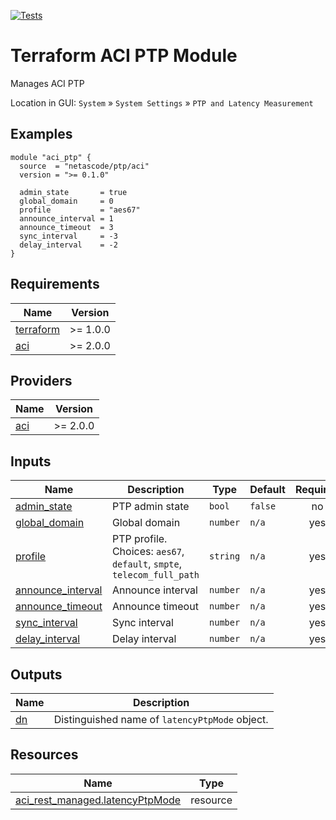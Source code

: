 <!-- BEGIN_TF_DOCS -->
[![Tests](https://github.com/netascode/terraform-aci-ptp/actions/workflows/test.yml/badge.svg)](https://github.com/netascode/terraform-aci-ptp/actions/workflows/test.yml)

# Terraform ACI PTP Module

Manages ACI PTP

Location in GUI:
`System` » `System Settings` » `PTP and Latency Measurement`

## Examples

```hcl
module "aci_ptp" {
  source  = "netascode/ptp/aci"
  version = ">= 0.1.0"

  admin_state       = true
  global_domain     = 0
  profile           = "aes67"
  announce_interval = 1
  announce_timeout  = 3
  sync_interval     = -3
  delay_interval    = -2
}
```

## Requirements

| Name | Version |
|------|---------|
| <a name="requirement_terraform"></a> [terraform](#requirement\_terraform) | >= 1.0.0 |
| <a name="requirement_aci"></a> [aci](#requirement\_aci) | >= 2.0.0 |

## Providers

| Name | Version |
|------|---------|
| <a name="provider_aci"></a> [aci](#provider\_aci) | >= 2.0.0 |

## Inputs

| Name | Description | Type | Default | Required |
|------|-------------|------|---------|:--------:|
| <a name="input_admin_state"></a> [admin\_state](#input\_admin\_state) | PTP admin state | `bool` | `false` | no |
| <a name="input_global_domain"></a> [global\_domain](#input\_global\_domain) | Global domain | `number` | `n/a` | yes |
| <a name="input_profile"></a> [profile](#input\_profile) | PTP profile. Choices: `aes67`, `default`, `smpte`, `telecom_full_path` | `string` | `n/a` | yes |
| <a name="input_announce_interval"></a> [announce\_interval](#input\_announce\_interval) | Announce interval | `number` | `n/a` | yes |
| <a name="input_announce_timeout"></a> [announce\_timeout](#input\_announce\_timeout) | Announce timeout | `number` | `n/a` | yes |
| <a name="input_sync_interval"></a> [sync\_interval](#input\_sync\_interval) | Sync interval | `number` | `n/a` | yes |
| <a name="input_delay_interval"></a> [delay\_interval](#input\_delay\_interval) | Delay interval | `number` | `n/a` | yes |

## Outputs

| Name | Description |
|------|-------------|
| <a name="output_dn"></a> [dn](#output\_dn) | Distinguished name of `latencyPtpMode` object. |

## Resources

| Name | Type |
|------|------|
| [aci_rest_managed.latencyPtpMode](https://registry.terraform.io/providers/CiscoDevNet/aci/latest/docs/resources/rest_managed) | resource |
<!-- END_TF_DOCS -->